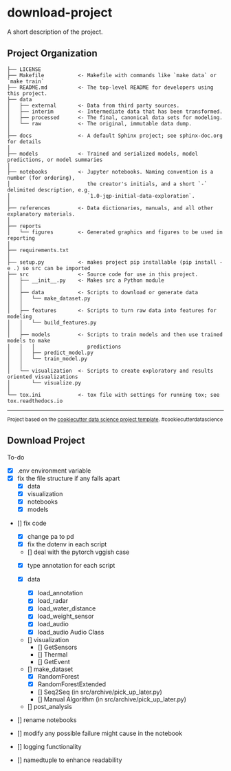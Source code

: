 download-project
==============================

A short description of the project.

Project Organization
------------

    ├── LICENSE
    ├── Makefile           <- Makefile with commands like `make data` or `make train`
    ├── README.md          <- The top-level README for developers using this project.
    ├── data
    │   ├── external       <- Data from third party sources.
    │   ├── interim        <- Intermediate data that has been transformed.
    │   ├── processed      <- The final, canonical data sets for modeling.
    │   └── raw            <- The original, immutable data dump.
    │
    ├── docs               <- A default Sphinx project; see sphinx-doc.org for details
    │
    ├── models             <- Trained and serialized models, model predictions, or model summaries
    │
    ├── notebooks          <- Jupyter notebooks. Naming convention is a number (for ordering),
    │                         the creator's initials, and a short `-` delimited description, e.g.
    │                         `1.0-jqp-initial-data-exploration`.
    │
    ├── references         <- Data dictionaries, manuals, and all other explanatory materials.
    │
    ├── reports
    │   └── figures        <- Generated graphics and figures to be used in reporting
    │
    ├── requirements.txt
    │
    ├── setup.py           <- makes project pip installable (pip install -e .) so src can be imported
    ├── src                <- Source code for use in this project.
    │   ├── __init__.py    <- Makes src a Python module
    │   │
    │   ├── data           <- Scripts to download or generate data
    │   │   └── make_dataset.py
    │   │
    │   ├── features       <- Scripts to turn raw data into features for modeling
    │   │   └── build_features.py
    │   │
    │   ├── models         <- Scripts to train models and then use trained models to make
    │   │   │                 predictions
    │   │   ├── predict_model.py
    │   │   └── train_model.py
    │   │
    │   └── visualization  <- Scripts to create exploratory and results oriented visualizations
    │       └── visualize.py
    │
    └── tox.ini            <- tox file with settings for running tox; see tox.readthedocs.io


--------

<p><small>Project based on the <a target="_blank" href="https://drivendata.github.io/cookiecutter-data-science/">cookiecutter data science project template</a>. #cookiecutterdatascience</small></p>


## Download Project


To-do

- [x] .env environment variable
- [x] fix the file structure if any falls apart
    - [x] data
    - [x] visualization
    - [x] notebooks
    - [x] models
- [] fix code
    - [x] change pa to pd
    - [x] fix the dotenv in each script
    - [] deal with the pytorch vggish case
    - [x] type annotation for each script

    - [x] data
        - [x] load_annotation
        - [x] load_radar
        - [x] load_water_distance
        - [x] load_weight_sensor
        - [x] load_audio
        - [x] load_audio Audio Class
    - [] visualization
        - [] GetSensors
        - [] Thermal
        - [] GetEvent
    - [] make_dataset
        - [x] RandomForest
        - [x] RandomForestExtended
        - [] Seq2Seq (in src/archive/pick_up_later.py)
        - [] Manual Algorithm (in src/archive/pick_up_later.py)
    - [] post_analysis

- [] rename notebooks
- [] modify any possible failure might cause in the notebook
- [] logging functionality
- [] namedtuple to enhance readability